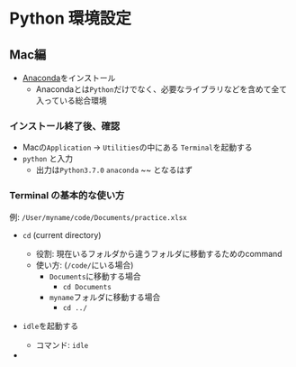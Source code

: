 # Python 環境設定

## Mac編

* [Anaconda](https://www.anaconda.com/download/#macos)をインストール
  * Anacondaとは`Python`だけでなく、必要なライブラリなどを含めて全て入っている総合環境

### インストール終了後、確認
* Macの`Application` &rarr; `Utilities`の中にある `Terminal`を起動する
* `python` と入力
  * 出力は`Python3.7.0` `anaconda` ~~ となるはず

### Terminal の基本的な使い方
例: `/User/myname/code/Documents/practice.xlsx`
* `cd` (current directory)
  * 役割:   現在いるフォルダから違うフォルダに移動するためのcommand
  * 使い方: (`/code/`にいる場合)
    * `Documents`に移動する場合
      * `cd Documents`
    * `myname`フォルダに移動する場合
      * `cd ../`
      
* `idle`を起動する
  * コマンド:   `idle`
  
* 
